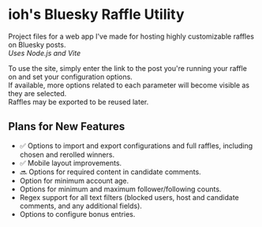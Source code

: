 # ioh's Bluesky Raffle Utility
Project files for a web app I've made for hosting highly customizable raffles on Bluesky posts. <br>
_Uses Node.js and Vite_

To use the site, simply enter the link to the post you're running your raffle on and set your configuration options. <br>
If available, more options related to each parameter will become visible as they are selected. <br>
Raffles may be exported to be reused later.

## Plans for New Features
* ✅ Options to import and export configurations and full raffles, including chosen and rerolled winners. <br>
* ✅ Mobile layout improvements.
* 🔜 Options for required content in candidate comments.
* Option for minimum account age.
* Options for minimum and maximum follower/following counts.
* Regex support for all text filters (blocked users, host and candidate comments, and any additional fields).
* Options to configure bonus entries.
